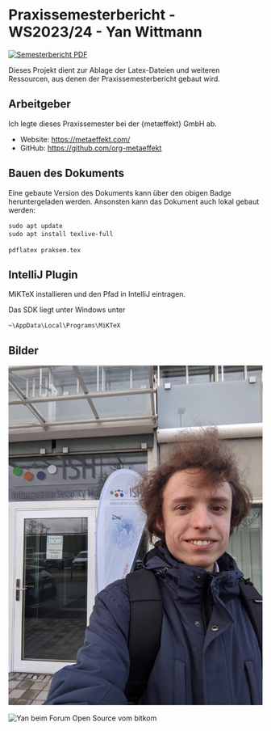 # Praxissemesterbericht - WS2023/24 - Yan Wittmann

[![Semesterbericht PDF](https://img.shields.io/badge/Latest-Semesterbericht%20PDF-blue.svg)](https://nightly.link/YanWittmann/hsma-praxissemesterbericht-WS2023-24/workflows/main/main/Semesterbericht-PDF.zip)

Dieses Projekt dient zur Ablage der Latex-Dateien und weiteren Ressourcen, aus denen der Praxissemesterbericht gebaut
wird.

## Arbeitgeber

Ich legte dieses Praxissemester bei der {metæffekt} GmbH ab.

- Website: https://metaeffekt.com/
- GitHub: https://github.com/org-metaeffekt

## Bauen des Dokuments

Eine gebaute Version des Dokuments kann über den obigen Badge heruntergeladen werden.
Ansonsten kann das Dokument auch lokal gebaut werden:

```shell
sudo apt update
sudo apt install texlive-full

pdflatex praksem.tex
```

## IntelliJ Plugin

MiKTeX installieren und den Pfad in IntelliJ eintragen.

Das SDK liegt unter Windows unter

```
~\AppData\Local\Programs\MiKTeX
```

## Bilder

![Yan beim BSI/CSAF Workshop](res/img/2023-12-14-yan-vor-dem-ish-muenchen.jpg)

![Yan beim Forum Open Source vom bitkom](res/img/2023-10-19-yan-ak-os.png)
